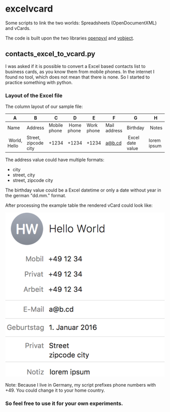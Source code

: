 # excelvcard
Some scripts to link the two worlds: Spreadsheets (OpenDocumentXML) and vCards.

The code is built upon the two libraries [openpyxl](https://pypi.python.org/pypi/openpyxl) and [vobject](https://pypi.python.org/pypi/vobject/).

## contacts_excel_to_vcard.py

I was asked if it is possible to convert a Excel based contacts list to business cards, as you know them from mobile phones. In the internet I found no tool, which does not mean that there is none. So I started to practice something with python.

### Layout of the Excel file

The column layout of our sample file:

| A | B | C | D | E | F | G | H |
|---|---|---|---|---|---|---|---|
| Name | Address | Mobile phone | Home phone | Work phone | Mail address | Birthday | Notes |
| World, Hello | Street, zipcode city | +1234 | +1234 | +1234 | a@b.cd | Excel date value | lorem ipsum |

The address value could have multiple formats:

* city
* street, city
* street, zipcode city

The birthday value could be a Excel datetime or only a date without year in the german "dd.mm." format.

After processing the example table the rendered vCard could look like: 

![Demo of a resulting vCard](https://github.com/nachtgold/excelvcard/blob/master/demo.png?raw=true)

Note: Because I live in Germany, my script prefixes phone numbers with +49. You could change it to your home country.

### So feel free to use it for your own experiments.